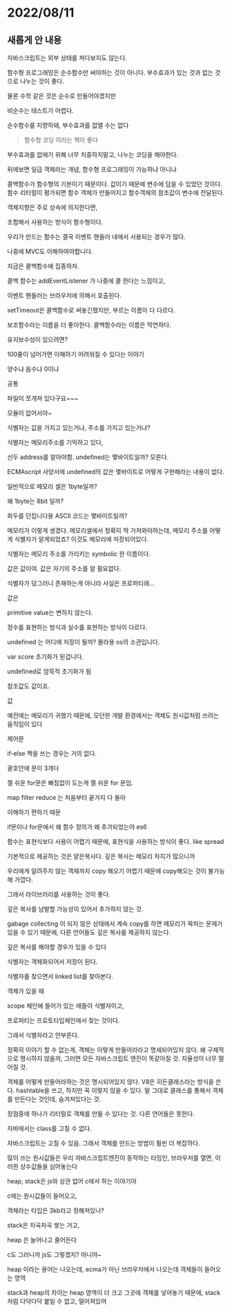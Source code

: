# 2022/08/11

## 새롭게 안 내용

자바스크립트는 외부 상태를 쳐다보지도 않는다.

함수형 프로그래밍은 순수함수만 써야하는 것이 아니다. 부수효과가 있는 것과 없는 것으로 나누는 것이 좋다.

물론 수학 같은 것은 순수로 만들어야겠지만

비순수는 테스트가 어렵다.

순수함수를 지향하돼, 부수효과를 없앨 수는 없다

> 함수형 코딩 이라는 책이 좋다
> 

부수효과를 없애기 위해 너무 치중하지말고, 나누는 코딩을 해야한다.

뒤에보면 일급 객체라는 개념, 함수형 프로그래밍이 가능하냐 아니냐

콜백함수가 함수형의 기본이기 때문이다.  값이기 때문에 변수에 담을 수 있었던 것이다. 함수 리터럴이 평가되면 함수 객체가 만들어지고 함수객체의 참조값이 변수에 전달된다.

객체지향은 주로 상속에 의지한다면,

조합해서 사용하는 방식이 함수형이다.

우리가 만드는 함수는 결국 이벤트 핸들러 내에서 사용되는 경우가 많다.

나중에 MVC도 이해하여야합니다.

지금은 콜백함수에 집중하자.

콜백 함수는 addEventListener 가 나중에 콜 한다는 느낌이고, 

이벤트 핸들러는 브라우저에 의해서 호출된다.

setTimeout은 콜백함수로 써놓긴했지만, 부르는 이름이 다 다르다. 

보조함수라는 이름을 더 좋아한다. 콜백함수라는 이름은 막연하다.

유지보수성이 있으려면?

100줄이 넘어가면 이해하기 어려워질 수 있다는 이야기

양수냐 음수냐 0이냐

공통

파일이 쪼개져 있다구요~~~

모듈이 없어서야~

식별자는 값을 가지고 있는거냐, 주소를 가지고 있는거냐?

식별자는 메모리주소를 기억하고 있다,

선두 address를 알아야함. undefined는 몇바이트일까? 모른다.

ECMAscript 사양서에 undefined의 값은 몇바이트로 어떻게 구현해라는 내용이 없다.

일반적으로 메모리 셀은 1byte일까?

왜 1byte는 8bit 일까?

화두를 던집니다용 ASCII 코드는 몇바이트일까?

메모리가 이렇게 생겼다. 메모리셀에서 정확히 딱 가져와야하는데, 메모리 주소를 어떻게 식별자가 알게되었죠? 이것도 메모리에 저장되어있다.

식별자는 메모리 주소를 가리키는 symbolic 한 이름이다.

값은 값이여. 값은 자기의 주소를 알 필요없다.

식별자가 덩그러니 존재하는게 아니라 사실은 프로퍼티래…

값은 

primitive value는 변하지 않는다.

정수를 표현하는 방식과 실수를 표현하는 방식이 다르다.

undefined 는 어디에 저장이 될까? 몰라용 os의 소관입니다. 

var score 초기화가 된겁니다.

undefined로 암묵적 초기화가 됨

참조값도 값이죠.

값

예전에는 메모리가 귀했기 때문에, 모던한 개발 환경에서는 객체도 원시값처럼 쓰려는 움직임이 있다

제어문

if-else 짝을 쓰는 경우는 거의 없다.

괄호안에 문이 3개다

젤 쉬운 for문은 빠짐없이 도는게 젤 쉬운 for 문임.

map filter reduce 는 처음부터 끝가지 다 돌아

이해하기 편하기 때문

if문이나 for문에서 왜 함수 정의가 왜 추가되었는야 es6

함수는 표현식보다 사용이 어렵기 때문에, 표현식을 사용하는 방식이 좋다. like spread 

기본적으로 제공하는 것은 얕은복사다. 깊은 복사는 메모리 차지가 많으니까

우리에게 알려주지 않는 객체까지 copy 해오기 어렵기 때문에 copy해오는 것이 불가능해 가깝다.

그래서 라이브러리를 사용하는 것이 좋다.

깊은 복사를 남발할 가능성이 있어서 추가하지 않는 것.

gabage collecting 이 되지 않은 상태에서 계속 copy를 하면 메모리가 꽉차는 문제가 있을 수 있기 때문에, 다른 언어들도 깊은 복사를 제공하지 않는다.

깊은 복사를 해야할 경우가 있을 수 있다

식별자는 객체화되어서 저장이 된다.

식별자를 찾으면서 linked list를 찾아본다.

객체가 있을 때 

scope 체인에 들어가 있는 애들이 식별자이고,

프로퍼티는 프로토타입체인에서 찾는 것이다.

그래서 식별자라고 안부른다.

정확히 이야기 할 수 없는게, 객체는 이렇게 만들어라라고 명세되어있지 않다. 왜 구체적으로 명시하지 않을까, 그러면 모든 자바스크립트 엔진이 똑같아질 것. 자율성이 너무 떨어질 것.

객체를 어떻게 만들어라하는 것은 명시되어있지 않다. V8은 히든클래스라는 방식을 쓴다. hashtable을 쓰고, 하지만 꼭 이렇지 않을 수 있다. 말 그대로 클래스를 통해서 객체를 만든다는 것인데, 숨겨져있다는 것.

장점중에 하나가 리터럴로 객체를 만들 수 있다는 것. 다른 언어들은 못한다.

자바에서는 class를 고칠 수 없다.

자바스크립트는 고칠 수 있음. 그래서 객체를 만드는 방법이 훨씬 더 복잡하다.

많이 쓰는 원시값들은 우리 자바스크립트엔진이 동작하는 타임인, 브라우저를 열면, 이러한 상수값들을 심어놓는다

heap, stack은 js와 상관 없어 c에서 하는 이야기야

c에는 원시값들이 들어오고,

객체라는 타입은 3kb라고 정해져있나?

stack은 차곡차곡 쌓는 거고,

heap 은 늘어나고 줄어든다 

c도 그러니까 js도 그렇겠지? 아니야~

heap 이라는 용어는 나오는데, ecma가 아닌 브라우저에서 나오는데 객체들이 들어오는 영역

stack과 heap의 차이는 heap 영역이 더 크고 그곳에 객체를 넣어놓기 때문에, stack 처럼 다닥다닥 붙일 수 없고, 떨어져있어
